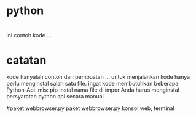 # python
#

ini contoh kode ...
# catatan

kode hanyalah contoh dari pembuatan ... untuk menjalankan kode hanya perlu menginstal salah satu file. ingat kode membutuhkan beberapa Python-Api. mis: pip instal nama file di impor Anda harus menginstal persyaratan python api secara manual
 
#paket webbrowser.py
paket webbrowser.py
konsol web, terminal
